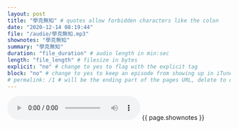 ```yaml
---
layout: post
title: "學克無知" # quotes allow forbidden characters like the colon
date: "2020-12-14 08:19:44"
file: "/audio/學克無知.mp3"
shownotes: "學克無知"
summary: "學克無知"
duration: "file_duration" # audio length in min:sec
length: "file_length" # filesize in bytes
explicit: "no" # change to yes to flag with the explicit tag
block: "no" # change to yes to keep an episode from showing up in iTunes
# permalink: /1 # will be the ending part of the pages URL, delete to default to the title
---
```


<audio controls>
<source src="{{site.url}}{{site.baseurl}}{{ page.file }}" type="audio/x-mp3">
Your browser does not support the audio element.
</audio>
{{ page.shownotes }}

